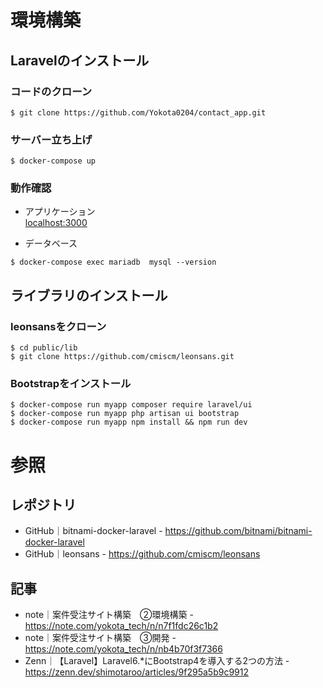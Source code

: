 # 環境構築

## Laravelのインストール
### コードのクローン
```
$ git clone https://github.com/Yokota0204/contact_app.git
```

### サーバー立ち上げ
```
$ docker-compose up
```

### 動作確認
- アプリケーション<br>
<a href="localhost:3000">localhost:3000</a>

- データベース
```
$ docker-compose exec mariadb  mysql --version
```

## ライブラリのインストール
### leonsansをクローン
```
$ cd public/lib
$ git clone https://github.com/cmiscm/leonsans.git
```

### Bootstrapをインストール
```
$ docker-compose run myapp composer require laravel/ui
$ docker-compose run myapp php artisan ui bootstrap
$ docker-compose run myapp npm install && npm run dev
```

# 参照

## レポジトリ
- GitHub｜bitnami-docker-laravel - https://github.com/bitnami/bitnami-docker-laravel
- GitHub｜leonsans - https://github.com/cmiscm/leonsans
## 記事
- note｜案件受注サイト構築　②環境構築 - https://note.com/yokota_tech/n/n7f1fdc26c1b2
- note｜案件受注サイト構築　③開発 - https://note.com/yokota_tech/n/nb4b70f3f7366
- Zenn｜【Laravel】Laravel6.*にBootstrap4を導入する2つの方法 - https://zenn.dev/shimotaroo/articles/9f295a5b9c9912